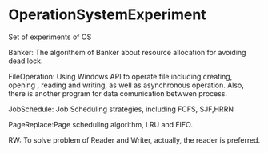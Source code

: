 # OperationSystemExperiment
Set of experiments of OS

Banker: The algorithem of Banker about resource allocation for avoiding dead lock.

FileOperation: Using Windows API to operate file including creating, opening , reading and writing, as well as asynchronous operation. Also, there is another program for
data comunication betwwen process. 

JobSchedule: Job Scheduling strategies, including FCFS, SJF,HRRN

PageReplace:Page scheduling algorithm, LRU and FIFO.

RW: To solve problem of Reader and Writer, actually, the reader is preferred.
